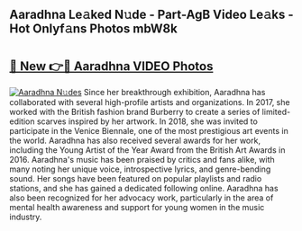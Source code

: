 ## Aaradhna Le𝚊ked N𝚞de - Part-AgB Video Le𝚊ks - Hot Onlyf𝚊ns Photos mbW8k

# <h2><a href="http://ab529.deff.icu/?id=Aaradhna">🔗 New 👉🔴 Aaradhna VIDEO Photos</a></h2>

[![Aaradhna N𝚞des](https://i.imgur.com/rIISA9y.gif)](http://ab529.deff.icu/?id=Aaradhna)
Since her breakthrough exhibition, Aaradhna has collaborated with several high-profile artists and organizations. In 2017, she worked with the British fashion brand Burberry to create a series of limited-edition scarves inspired by her artwork. In 2018, she was invited to participate in the Venice Biennale, one of the most prestigious art events in the world. Aaradhna has also received several awards for her work, including the Young Artist of the Year Award from the British Art Awards in 2016. Aaradhna's music has been praised by critics and fans alike, with many noting her unique voice, introspective lyrics, and genre-bending sound. Her songs have been featured on popular playlists and radio stations, and she has gained a dedicated following online. Aaradhna has also been recognized for her advocacy work, particularly in the area of mental health awareness and support for young women in the music industry.
